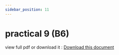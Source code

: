 ```yaml
---
sidebar_position: 11
---
```


# practical 9 (B6)

view full pdf or download it : [Download this document](static/B6.pdf)
